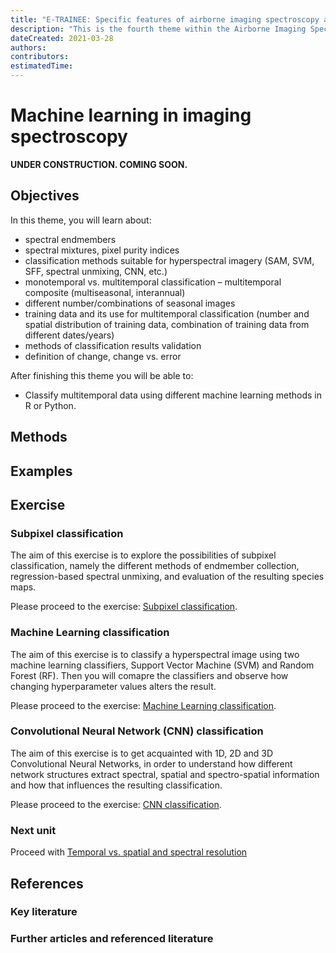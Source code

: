 ```yaml
---
title: "E-TRAINEE: Specific features of airborne imaging spectroscopy analysis"
description: "This is the fourth theme within the Airborne Imaging Spectroscopy Analysis module."
dateCreated: 2021-03-28
authors:
contributors:
estimatedTime:
---
```


# Machine learning in imaging spectroscopy

**UNDER CONSTRUCTION. COMING SOON.**


## Objectives

In this theme, you will learn about:

* spectral endmembers
* spectral mixtures, pixel purity indices
* classification methods suitable for hyperspectral imagery (SAM, SVM, SFF, spectral unmixing, CNN, etc.)
* monotemporal vs. multitemporal classification – multitemporal composite (multiseasonal, interannual)
* different number/combinations of seasonal images
* training data and its use for multitemporal classification (number and spatial distribution of training data, combination of training data from different dates/years)
* methods of classification results validation
* definition of change, change vs. error

After finishing this theme you will be able to:

* Classify multitemporal data using different machine learning methods in R or Python.


## Methods



## Examples



## Exercise

### Subpixel classification

The aim of this exercise is to explore the possibilities of subpixel classification, namely the different methods of endmember collection, regression-based spectral unmixing, and evaluation of the resulting species maps.

Please proceed to the exercise: [Subpixel classification](04_time_series_specifics_exercise_subpixel.md).

### Machine Learning classification

The aim of this exercise is to classify a hyperspectral image using two machine learning classifiers, Support Vector Machine (SVM) and Random Forest (RF). Then you will comapre the classifiers and observe how changing hyperparameter values alters the result.

Please proceed to the exercise: [Machine Learning classification](04_time_series_specifics_exercise_ml.ipynb).

### Convolutional Neural Network (CNN) classification

The aim of this exercise is to get acquainted with 1D, 2D and 3D Convolutional Neural Networks, in order to understand how different network structures extract spectral, spatial and spectro-spatial information and how that influences the resulting classification.

Please proceed to the exercise: [CNN classification](04_time_series_specifics_exercise_cnn.md).


### Next unit
Proceed with [Temporal vs. spatial and spectral resolution](../05_specific_resolution_contribution/05_specific_resolution_contribution.md)


## References

### Key literature


### Further articles and referenced literature
